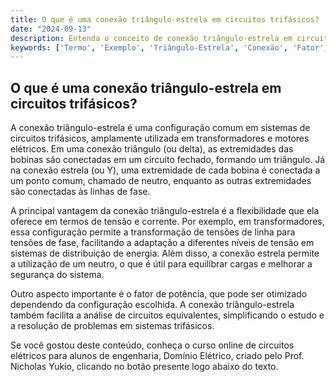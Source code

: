 ```yaml
---
title: O que é uma conexão triângulo-estrela em circuitos trifásicos?
date: "2024-09-13"
description: Entenda o conceito de conexão triângulo-estrela em circuitos trifásicos e sua importância na engenharia elétrica.
keywords: ['Termo', 'Exemplo', 'Triângulo-Estrela', 'Conexão', 'Fator', 'Potência', 'Equivalente']
---
```


## O que é uma conexão triângulo-estrela em circuitos trifásicos?

A conexão triângulo-estrela é uma configuração comum em sistemas de circuitos trifásicos, amplamente utilizada em transformadores e motores elétricos. Em uma conexão triângulo (ou delta), as extremidades das bobinas são conectadas em um circuito fechado, formando um triângulo. Já na conexão estrela (ou Y), uma extremidade de cada bobina é conectada a um ponto comum, chamado de neutro, enquanto as outras extremidades são conectadas às linhas de fase.

A principal vantagem da conexão triângulo-estrela é a flexibilidade que ela oferece em termos de tensão e corrente. Por exemplo, em transformadores, essa configuração permite a transformação de tensões de linha para tensões de fase, facilitando a adaptação a diferentes níveis de tensão em sistemas de distribuição de energia. Além disso, a conexão estrela permite a utilização de um neutro, o que é útil para equilibrar cargas e melhorar a segurança do sistema.

Outro aspecto importante é o fator de potência, que pode ser otimizado dependendo da configuração escolhida. A conexão triângulo-estrela também facilita a análise de circuitos equivalentes, simplificando o estudo e a resolução de problemas em sistemas trifásicos.

Se você gostou deste conteúdo, conheça o curso online de circuitos elétricos para alunos de engenharia, Domínio Elétrico, criado pelo Prof. Nicholas Yukio, clicando no botão presente logo abaixo do texto.